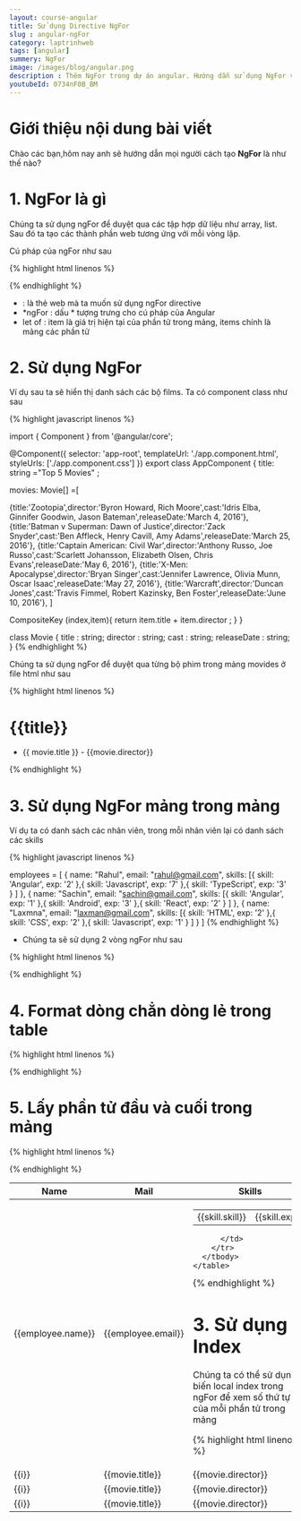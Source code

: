 ```yaml
---
layout: course-angular
title: Sử dụng Directive NgFor 
slug : angular-ngFor
category: laptrinhweb
tags: [angular]
summery: NgFor   
image: /images/blog/angular.png
description : Thêm NgFor trong dự án angular. Hướng dẫn sử dụng NgFor vào dự án Angular. Hướng dẫn các tạo NgFor vào dự án.
youtubeId: 0734nF0B_BM
---
```


# **Giới thiệu nội dung bài viết**

Chào các bạn,hôm nay anh sẽ hướng dẫn mọi người cách tạo <b>NgFor</b> là như thế nào? 

# **1. NgFor là gì**

Chúng ta sử dụng ngFor để duyệt qua các tập hợp dữ liệu như array, list. Sau đó ta tạo các thành phần web tương ứng với mỗi vòng lặp.

Cú pháp của ngFor như sau

{% highlight html  linenos %}

<html-element ngFor="let <item> of <items>;"> 
     <html-Template></html-Template>
</html-element>


{% endhighlight %}

- <html-element> : là thẻ web mà ta muốn sử dụng ngFor directive
- \*ngFor : dấu \* tượng trưng cho cú pháp của Angular
-  let <item> of <items> : item là giá trị hiện tại của phần tử trong mảng, items chính là mảng các phần tử

# **2. Sử dụng NgFor**

Ví dụ sau ta sẽ hiển thị danh sách các bộ films. Ta có component class như sau

{% highlight javascript  linenos %}

import { Component } from '@angular/core';
 
@Component({
  selector: 'app-root',
  templateUrl: './app.component.html',
  styleUrls: ['./app.component.css']
})
export class AppComponent {
  title: string ="Top 5 Movies" ;
 
 
  movies: Movie[] =[
 
  {title:'Zootopia',director:'Byron Howard, Rich Moore',cast:'Idris Elba, Ginnifer Goodwin, Jason Bateman',releaseDate:'March 4, 2016'},
  {title:'Batman v Superman: Dawn of Justice',director:'Zack Snyder',cast:'Ben Affleck, Henry Cavill, Amy Adams',releaseDate:'March 25, 2016'},
  {title:'Captain American: Civil War',director:'Anthony Russo, Joe Russo',cast:'Scarlett Johansson, Elizabeth Olsen, Chris Evans',releaseDate:'May 6, 2016'},
  {title:'X-Men: Apocalypse',director:'Bryan Singer',cast:'Jennifer Lawrence, Olivia Munn, Oscar Isaac',releaseDate:'May 27, 2016'},
  {title:'Warcraft',director:'Duncan Jones',cast:'Travis Fimmel, Robert Kazinsky, Ben Foster',releaseDate:'June 10, 2016'},
]
 
CompositeKey (index,item){
    return item.title + item.director ; 
   }
}
 
class Movie {
  title : string;
  director : string;
  cast : string;
  releaseDate : string;
}
{% endhighlight %}

Chúng ta sử dụng ngFor để duyệt qua từng bộ phim trong mảng movides ở file html như sau

{% highlight html  linenos %}

<h1> {{title}} </h1>
 
  <ul>
    <li *ngFor="let movie of movies">
      {{ movie.title }} - {{movie.director}}
    </li>
  </ul>
 
{% endhighlight %}

 # **3. Sử dụng NgFor mảng trong mảng**

 Ví dụ ta có danh sách các nhân viên, trong mỗi nhân viên lại có danh sách các skills

{% highlight javascript  linenos %}

 employees = [
    {
      name: "Rahul", email: "rahul@gmail.com",
      skills: [{ skill: 'Angular', exp: '2' },{ skill: 'Javascript', exp: '7' },{ skill: 'TypeScript', exp: '3' }
      ]
    },
    {
      name: "Sachin", email: "sachin@gmail.com",
      skills: [{ skill: 'Angular', exp: '1' },{ skill: 'Android', exp: '3' },{ skill: 'React', exp: '2' }
      ]
    },
    {
      name: "Laxmna", email: "laxman@gmail.com",
      skills: [{ skill: 'HTML', exp: '2' },{ skill: 'CSS', exp: '2' },{ skill: 'Javascript', exp: '1' }
      ]
    }
  ]
{% endhighlight %}

- Chúng ta sẽ sử dụng 2 vòng ngFor như sau

{% highlight html  linenos %}

<div class='table-responsive'>
    <table class='table table-bordered table-sm '>
      <thead class="thead-dark">
        <tr>
          <th>Name</th>
          <th>Mail</th>
          <th>Skills</th>
        </tr>
      </thead>
      <tbody>
        <tr *ngFor="let employee of employees;">
          <td>{{employee.name}}</td>
          <td>{{employee.email}}</td>
          <td>
            <table class='table table-sm '>
              <tbody>
                <tr *ngFor="let skill of employee.skills;">
                  <td>{{skill.skill}}</td>
                  <td>{{skill.exp}}</td>
                </tr>
              </tbody>
            </table>
 
          </td>
        </tr>
      </tbody>
    </table>
  </div>
</div>
{% endhighlight %}

 # **3. Sử dụng Index**

 Chúng ta có thể sử dụng biến local index trong ngFor để xem số thứ tự của mỗi phần tử trong mảng

{% highlight html  linenos %}

 <tr *ngFor="let movie of movies; let i=index;">
    <td> {{i}} </td>
    <td>{{movie.title}}</td>
    <td>{{movie.director}}</td>
    <td>{{movie.cast}}</td>
    <td>{{movie.releaseDate}}</td>
</tr>
{% endhighlight %}

 # **4. Format dòng chẳn dòng lẻ trong table**

{% highlight html  linenos %}

<tr *ngFor="let movie of movies; let i=index; let o= odd; let e=even;"
[ngClass]="{ odd: o, even: e }">
    <td> {{i}} </td>
    <td>{{movie.title}}</td>
    <td>{{movie.director}}</td>
    <td>{{movie.cast}}</td>
    <td>{{movie.releaseDate}}</td>
</tr>
{% endhighlight %}

 # **5. Lấy phần tử đầu và cuối trong mảng**

{% highlight html  linenos %}
<tr *ngFor="let movie of movies; let i=index; let first= first; let last=last;" [ngClass]="{ first: first, last: last }">
    <td> {{i}} </td>
    <td>{{movie.title}}</td>
    <td>{{movie.director}}</td>
    <td>{{movie.cast}}</td>
    <td>{{movie.releaseDate}}</td>
</tr>

{% endhighlight %}

























